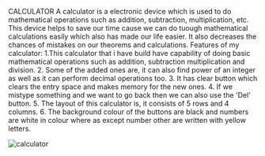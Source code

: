 CALCULATOR
A calculator is a electronic device which is used to do mathematical operations such as addition, subtraction, multiplication, etc. This device helps to save our time cause we can do tuough mathematical calculations easily which also has made our life easier. It also decreases the chances of mistakes on our theorems and calculations. 
Features of my calculator:
1.This calculator that i have build have capability of doing basic mathematical operations such as addition, subtraction multiplication and division.
2. Some of the added ones are, it can also find power of an integer as well as it can perform decimal operations too.
3. It has clear button which clears the entry space and makes memory for the new ones.
4. If we mistype something and we want to go back then we can also use the 'Del' button.
5. The layout of this calculator is, it consists of 5 rows and 4 columns.
6. The background colour of the buttons are black and numbers are white in colour where as except number other are written with yellow letters.


![calculator](https://user-images.githubusercontent.com/82519341/125759234-c0b37416-df18-428b-b76e-188567c1b3b9.PNG)





